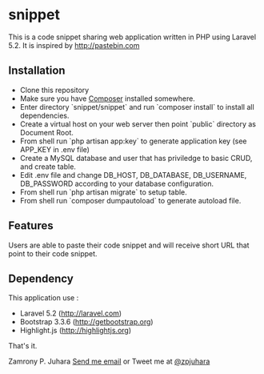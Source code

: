 # snippet

This is a code snippet sharing web application written in PHP using Laravel 5.2. It is inspired by <a href="http://pastebin.com">http://pastebin.com</a>

Installation
------------

<ul>
 <li>Clone this repository</li>
 <li>Make sure you have <a href="https://getcomposer.org">Composer</a> installed somewhere.</li>
 <li>Enter directory `snippet/snippet` and run `composer install` to install all dependencies.</li>
 <li>Create a virtual host on your web server then point `public` directory as Document Root.</li>
 <li>From shell run `php artisan app:key` to generate application key (see APP_KEY in .env file)</li>
 <li>Create a MySQL database and user that has priviledge to basic CRUD, and create table.</li>
 <li>Edit .env file and change DB_HOST, DB_DATABASE, DB_USERNAME, DB_PASSWORD according to your database configuration.</li>
 <li>From shell run `php artisan migrate` to setup table.</li>
 <li>From shell run `composer dumpautoload` to generate autoload file.</li>
</ul>

Features
--------

 Users are able to paste their code snippet and will receive short URL that point to their code snippet.

Dependency
----------

This application use :
<ul>
<li>Laravel 5.2 (<a href="http://laravel.com">http://laravel.com</a>)</li>
<li>Bootstrap 3.3.6 (<a href="http://getbootstrap.org">http://getbootstrap.org</a>)</li>
<li>Highlight.js (<a href="http://highlightjs.org">http://highlightjs.org</a>)</li>
</ul>

That's it.

Zamrony P. Juhara
<a href="mailto:zamronypj@yahoo.com">Send me email</a> or Tweet me at <a href="http://twitter.com/zpjuhara">@zpjuhara</a>

